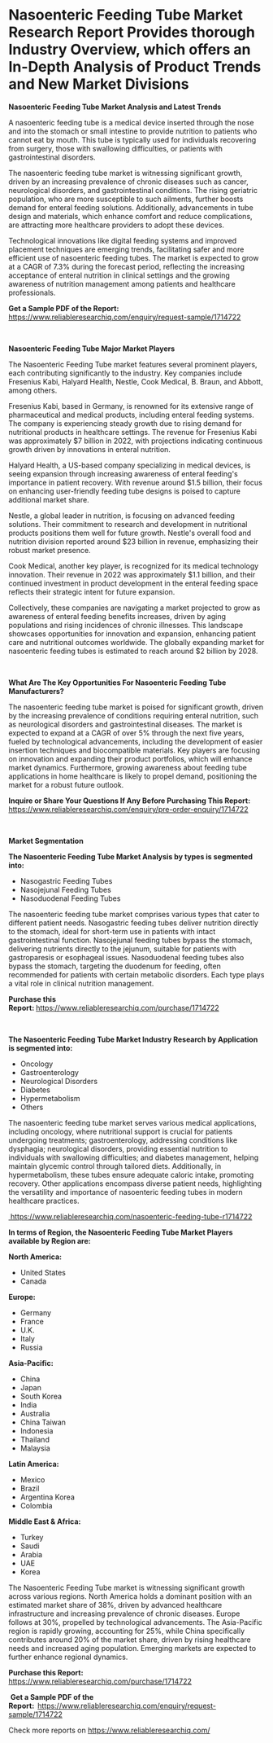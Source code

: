<p><h1>Nasoenteric Feeding Tube Market Research Report Provides thorough Industry Overview, which offers an In-Depth Analysis of Product Trends and New Market Divisions</h1></p><p><strong>Nasoenteric Feeding Tube Market Analysis and Latest Trends</strong></p>
<p><p>A nasoenteric feeding tube is a medical device inserted through the nose and into the stomach or small intestine to provide nutrition to patients who cannot eat by mouth. This tube is typically used for individuals recovering from surgery, those with swallowing difficulties, or patients with gastrointestinal disorders. </p><p>The nasoenteric feeding tube market is witnessing significant growth, driven by an increasing prevalence of chronic diseases such as cancer, neurological disorders, and gastrointestinal conditions. The rising geriatric population, who are more susceptible to such ailments, further boosts demand for enteral feeding solutions. Additionally, advancements in tube design and materials, which enhance comfort and reduce complications, are attracting more healthcare providers to adopt these devices.</p><p>Technological innovations like digital feeding systems and improved placement techniques are emerging trends, facilitating safer and more efficient use of nasoenteric feeding tubes. The market is expected to grow at a CAGR of 7.3% during the forecast period, reflecting the increasing acceptance of enteral nutrition in clinical settings and the growing awareness of nutrition management among patients and healthcare professionals.</p></p>
<p><strong>Get a Sample PDF of the Report:&nbsp;</strong> <a href="https://www.reliableresearchiq.com/enquiry/request-sample/1714722?utm_campaign=2290&utm_medium=2&utm_source=Github&utm_content=ia&utm_term=04032025&utm_id=nasoenteric-feeding-tube">https://www.reliableresearchiq.com/enquiry/request-sample/1714722</a></p>
<p>&nbsp;</p>
<p><strong>Nasoenteric Feeding Tube Major Market Players</strong></p>
<p><p>The Nasoenteric Feeding Tube market features several prominent players, each contributing significantly to the industry. Key companies include Fresenius Kabi, Halyard Health, Nestle, Cook Medical, B. Braun, and Abbott, among others.</p><p>Fresenius Kabi, based in Germany, is renowned for its extensive range of pharmaceutical and medical products, including enteral feeding systems. The company is experiencing steady growth due to rising demand for nutritional products in healthcare settings. The revenue for Fresenius Kabi was approximately $7 billion in 2022, with projections indicating continuous growth driven by innovations in enteral nutrition.</p><p>Halyard Health, a US-based company specializing in medical devices, is seeing expansion through increasing awareness of enteral feeding's importance in patient recovery. With revenue around $1.5 billion, their focus on enhancing user-friendly feeding tube designs is poised to capture additional market share.</p><p>Nestle, a global leader in nutrition, is focusing on advanced feeding solutions. Their commitment to research and development in nutritional products positions them well for future growth. Nestle's overall food and nutrition division reported around $23 billion in revenue, emphasizing their robust market presence.</p><p>Cook Medical, another key player, is recognized for its medical technology innovation. Their revenue in 2022 was approximately $1.1 billion, and their continued investment in product development in the enteral feeding space reflects their strategic intent for future expansion.</p><p>Collectively, these companies are navigating a market projected to grow as awareness of enteral feeding benefits increases, driven by aging populations and rising incidences of chronic illnesses. This landscape showcases opportunities for innovation and expansion, enhancing patient care and nutritional outcomes worldwide. The globally expanding market for nasoenteric feeding tubes is estimated to reach around $2 billion by 2028.</p></p>
<p>&nbsp;</p>
<p><strong>What Are The Key Opportunities For Nasoenteric Feeding Tube Manufacturers?</strong></p>
<p><p>The nasoenteric feeding tube market is poised for significant growth, driven by the increasing prevalence of conditions requiring enteral nutrition, such as neurological disorders and gastrointestinal diseases. The market is expected to expand at a CAGR of over 5% through the next five years, fueled by technological advancements, including the development of easier insertion techniques and biocompatible materials. Key players are focusing on innovation and expanding their product portfolios, which will enhance market dynamics. Furthermore, growing awareness about feeding tube applications in home healthcare is likely to propel demand, positioning the market for a robust future outlook.</p></p>
<p><strong>Inquire or Share Your Questions If Any Before Purchasing This Report:</strong> <a href="https://www.reliableresearchiq.com/enquiry/pre-order-enquiry/1714722?utm_campaign=2290&utm_medium=2&utm_source=Github&utm_content=ia&utm_term=04032025&utm_id=nasoenteric-feeding-tube">https://www.reliableresearchiq.com/enquiry/pre-order-enquiry/1714722</a></p>
<p>&nbsp;</p>
<p><strong>Market Segmentation</strong></p>
<p><strong>The Nasoenteric Feeding Tube Market Analysis by types is segmented into:</strong></p>
<p><ul><li>Nasogastric Feeding Tubes</li><li>Nasojejunal Feeding Tubes</li><li>Nasoduodenal Feeding Tubes</li></ul></p>
<p><p>The nasoenteric feeding tube market comprises various types that cater to different patient needs. Nasogastric feeding tubes deliver nutrition directly to the stomach, ideal for short-term use in patients with intact gastrointestinal function. Nasojejunal feeding tubes bypass the stomach, delivering nutrients directly to the jejunum, suitable for patients with gastroparesis or esophageal issues. Nasoduodenal feeding tubes also bypass the stomach, targeting the duodenum for feeding, often recommended for patients with certain metabolic disorders. Each type plays a vital role in clinical nutrition management.</p></p>
<p><strong>Purchase this Report:&nbsp;</strong><a href="https://www.reliableresearchiq.com/purchase/1714722?utm_campaign=2290&utm_medium=2&utm_source=Github&utm_content=ia&utm_term=04032025&utm_id=nasoenteric-feeding-tube">https://www.reliableresearchiq.com/purchase/1714722</a></p>
<p>&nbsp;</p>
<p><strong>The Nasoenteric Feeding Tube Market Industry Research by Application is segmented into:</strong></p>
<p><ul><li>Oncology</li><li>Gastroenterology</li><li>Neurological Disorders</li><li>Diabetes</li><li>Hypermetabolism</li><li>Others</li></ul></p>
<p><p>The nasoenteric feeding tube market serves various medical applications, including oncology, where nutritional support is crucial for patients undergoing treatments; gastroenterology, addressing conditions like dysphagia; neurological disorders, providing essential nutrition to individuals with swallowing difficulties; and diabetes management, helping maintain glycemic control through tailored diets. Additionally, in hypermetabolism, these tubes ensure adequate caloric intake, promoting recovery. Other applications encompass diverse patient needs, highlighting the versatility and importance of nasoenteric feeding tubes in modern healthcare practices.</p></p>
<p><a href="https://www.reliableresearchiq.com/nasoenteric-feeding-tube-r1714722?utm_campaign=2290&utm_medium=2&utm_source=Github&utm_content=ia&utm_term=04032025&utm_id=nasoenteric-feeding-tube">&nbsp;https://www.reliableresearchiq.com/nasoenteric-feeding-tube-r1714722</a></p>
<p><strong>In terms of Region, the Nasoenteric Feeding Tube Market Players available by Region are:</strong></p>
<p>
    <p> <strong> North America: </strong>
        <ul>
            <li>United States</li>
            <li>Canada</li>
        </ul>
        </p> 
    <p> <strong> Europe: </strong>
        <ul>
            <li>Germany</li>
            <li>France</li>
            <li>U.K.</li>
            <li>Italy</li>
            <li>Russia</li>
        </ul>
        </p> 
    <p> <strong> Asia-Pacific: </strong>
        <ul>
            <li>China</li>
            <li>Japan</li>
            <li>South Korea</li>
            <li>India</li>
            <li>Australia</li>
            <li>China Taiwan</li>
            <li>Indonesia</li>
            <li>Thailand</li>
            <li>Malaysia</li>
        </ul>
        </p> 
    <p> <strong> Latin America: </strong>
        <ul>
            <li>Mexico</li>
            <li>Brazil</li>
            <li>Argentina Korea</li>
            <li>Colombia</li>
        </ul>
        </p> 
    <p> <strong> Middle East & Africa: </strong>
        <ul>
            <li>Turkey</li>
            <li>Saudi</li>
            <li>Arabia</li>
            <li>UAE</li>
            <li>Korea</li>
        </ul>
    </p>
    </p>
<p><p>The Nasoenteric Feeding Tube market is witnessing significant growth across various regions. North America holds a dominant position with an estimated market share of 38%, driven by advanced healthcare infrastructure and increasing prevalence of chronic diseases. Europe follows at 30%, propelled by technological advancements. The Asia-Pacific region is rapidly growing, accounting for 25%, while China specifically contributes around 20% of the market share, driven by rising healthcare needs and increased aging population. Emerging markets are expected to further enhance regional dynamics.</p></p>
<p><strong>Purchase this Report: </strong><a href="https://www.reliableresearchiq.com/purchase/1714722?utm_campaign=2290&utm_medium=2&utm_source=Github&utm_content=ia&utm_term=04032025&utm_id=nasoenteric-feeding-tube">https://www.reliableresearchiq.com/purchase/1714722</a></p>
<p>&nbsp;<strong>Get a Sample PDF of the Report:&nbsp;&nbsp;</strong><a href="https://www.reliableresearchiq.com/enquiry/request-sample/1714722?utm_campaign=2290&utm_medium=2&utm_source=Github&utm_content=ia&utm_term=04032025&utm_id=nasoenteric-feeding-tube">https://www.reliableresearchiq.com/enquiry/request-sample/1714722</a></p>
<p><strong></strong></p>
<p>Check more reports on <a href="https://www.reliableresearchiq.com/?utm_campaign=2290&utm_medium=2&utm_source=Github&utm_content=ia&utm_term=04032025&utm_id=nasoenteric-feeding-tube">https://www.reliableresearchiq.com/</a></p>
